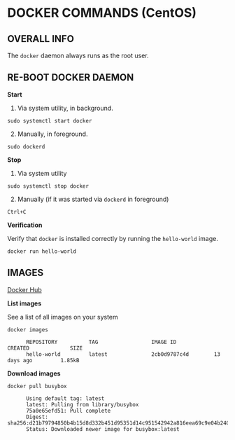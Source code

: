 
# DOCKER COMMANDS (CentOS)


## OVERALL INFO

The `docker` daemon always runs as the root user.


## RE-BOOT DOCKER DAEMON

**Start**

1. Via system utility, in background.
```
sudo systemctl start docker
```

2. Manually, in foreground.
```
sudo dockerd
```

**Stop**

1. Via system utility
```
sudo systemctl stop docker
```

2. Manually (if it was started via `dockerd` in foreground)
```
Ctrl+C
```

**Verification**

Verify that `docker` is installed correctly by running the `hello-world` image.
```
docker run hello-world
```



## IMAGES

[Docker Hub](https://hub.docker.com/explore/)

**List images**

See a list of all images on your system
```
docker images

      REPOSITORY          TAG                 IMAGE ID            CREATED             SIZE
      hello-world         latest              2cb0d9787c4d        13 days ago         1.85kB
```


**Download images**

```
docker pull busybox

      Using default tag: latest
      latest: Pulling from library/busybox
      75a0e65efd51: Pull complete
      Digest: sha256:d21b79794850b4b15d8d332b451d95351d14c951542942a816eea69c9e04b240
      Status: Downloaded newer image for busybox:latest
```















